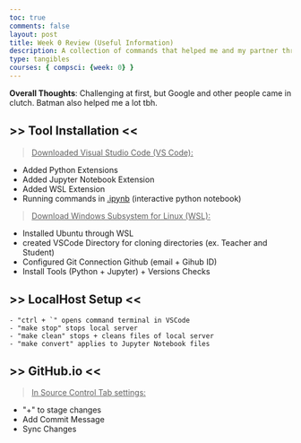 ```yaml
---
toc: true
comments: false
layout: post
title: Week 0 Review (Useful Information)
description: A collection of commands that helped me and my partner throughout the Sprint.
type: tangibles
courses: { compsci: {week: 0} }
---
```

__Overall Thoughts__: Challenging at first, but Google and other people came in clutch. Batman also helped me a lot tbh.



## >> Tool Installation <<
><ins>Downloaded Visual Studio Code (VS Code)<ins>:
- Added Python Extensions 
- Added Jupyter Notebook Extension
- Added WSL Extension
- Running commands in <ins>.ipynb</ins> (interactive python notebook)


><ins>Download Windows Subsystem for Linux (WSL)<ins>:
- Installed Ubuntu through WSL
- created VSCode Directory for cloning directories (ex. Teacher and Student)
- Configured Git Connection Github (email + Gihub ID)
- Install Tools (Python + Jupyter) + Versions Checks

## >> LocalHost Setup <<
> 
```
- "ctrl + `" opens command terminal in VSCode
- "make stop" stops local server
- "make clean" stops + cleans files of local server
- "make convert" applies to Jupyter Notebook files
```
## >> GitHub.io  <<
><ins>In Source Control Tab settings:<ins>
- "+" to stage changes
- Add Commit Message
- Sync Changes